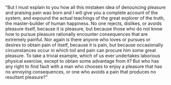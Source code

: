 "But I must explain to you how all this mistaken idea of denouncing pleasure and praising pain was born and I will give you a
 complete account of the system, and expound the actual teachings of the great explorer of the truth, the master-builder of 
 human happiness. No one rejects, dislikes, or avoids pleasure itself, because it is pleasure, but because those who do not
  know how to pursue pleasure rationally encounter consequences that are extremely painful. Nor again is there anyone who 
  loves or pursues or desires to obtain pain of itself, because it is pain, but because occasionally circumstances occur in
   which toil and pain can procure him some great pleasure. To take a trivial example, which of us ever undertakes laborious
    physical exercise, except to obtain some advantage from it? But who has any right to find fault with a man who chooses to
     enjoy a pleasure that has no annoying consequences, or one who avoids a pain that produces no resultant pleasure?"